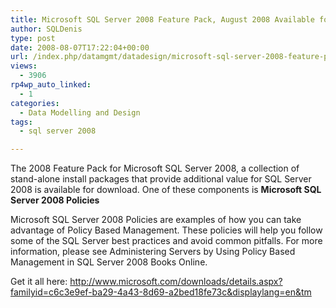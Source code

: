 ```yaml
---
title: Microsoft SQL Server 2008 Feature Pack, August 2008 Available for download
author: SQLDenis
type: post
date: 2008-08-07T17:22:04+00:00
url: /index.php/datamgmt/datadesign/microsoft-sql-server-2008-feature-pack-a/
views:
  - 3906
rp4wp_auto_linked:
  - 1
categories:
  - Data Modelling and Design
tags:
  - sql server 2008

---
```

The 2008 Feature Pack for Microsoft SQL Server 2008, a collection of stand-alone install packages that provide additional value for SQL Server 2008 is available for download. One of these components is **Microsoft SQL Server 2008 Policies** 

Microsoft SQL Server 2008 Policies are examples of how you can take advantage of Policy Based Management. These policies will help you follow some of the SQL Server best practices and avoid common pitfalls. For more information, please see Administering Servers by Using Policy Based Management in SQL Server 2008 Books Online.

Get it all here: <http://www.microsoft.com/downloads/details.aspx?familyid=c6c3e9ef-ba29-4a43-8d69-a2bed18fe73c&displaylang=en&tm>